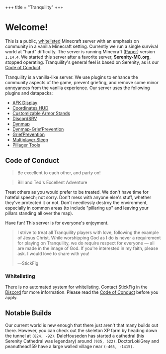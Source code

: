 +++
title = "Tranquility"
+++
# Welcome!

This is a public, [whitelisted](#whitelisting) Minecraft server with an emphasis on community in a vanilla Minecraft setting.
Currently we run a single survival world at "hard" difficulty.
The server is running Minecraft ([Paper](https://github.com/PaperMC/Paper)) version `1.14.4`.
We started this server after a favorite server, **Serenity-MC.org**, stopped operating.
Tranquility's general feel is based on Serenity, as is our [Code of Conduct](#code-of-conduct).

Tranquility is a vanilla-like server.
We use plugins to enhance the community aspects of the game, prevent griefing, and remove some minor annoyances from the vanilla experience.
Our server uses the following plugins and datapacks:

* [AFK Display](https://vanillatweaks.net/picker/datapacks/)
* [Coordinates HUD](https://vanillatweaks.net/picker/datapacks/)
* [Customizable Armor Stands](https://vanillatweaks.net/picker/datapacks/)
* [DiscordSRV](https://www.spigotmc.org/resources/discordsrv.18494/)
* [Dynmap](https://www.spigotmc.org/resources/dynmap.274/)
* [Dynmap-GriefPrevention](https://github.com/webbukkit/Dynmap-GriefPrevention)
* [GriefPrevention](https://github.com/TechFortress/GriefPrevention/)
* [Multiplayer Sleep](https://github.com/Plagiatus/datapacks/tree/master/multiplayer_sleep)
* [Pillager Tools](https://vanillatweaks.net/picker/datapacks/)

## Code of Conduct

> Be excellent to each other, and party on!

> Bill and Ted's Excellent Adventure

Treat others as you would prefer to be treated.
We don't have time for hateful speech; not sorry.
Don't mess with anyone else's stuff, whether they've protected it or not.
Don't needlessly destroy the environment, especially in common areas (to include "pillaring up" and leaving your pillars standing all over the map).

Have fun!
This server is for everyone's enjoyment.

> I strive to treat all Tranquility players with love, following the example of Jesus Christ.
> While worshipping God as I do is never a requirement for playing on Tranquility, we do require respect for everyone &mdash; all are made in the image of God.
> If you're interested in my faith, please ask.
> I would love to share with you!
>
> &mdash;StickFig

### Whitelisting

There is no automated system for whitelisting.
Contact StickFig in the [Discord](discord) for more information.
Please read the [Code of Conduct](#code-of-conduct) before you apply.

## Notable Builds

Our current world is new enough that there just aren't that many builds out there.
However, you can check out the skeleton XP farm by heading down the tunnel at `(824, -92)`.
DaleHouseden has started a cathedral (his Serenity Cathedral was legendary) around `(935, 522)`.
DoctorLokiGrey and peanuthead159 have a large walled village near `(-465, -1415)`.
